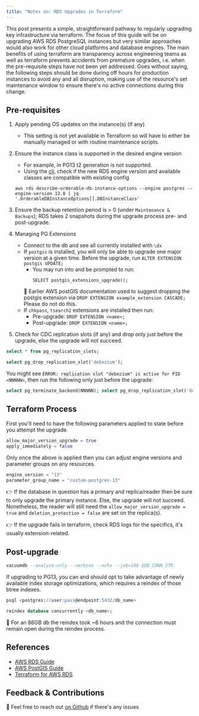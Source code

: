 ```yaml
---
title: "Notes on: RDS Upgrades in Terraform"
---
```


This post presents a simple, straightforward pathway to regularly upgrading key infrastructure via terraform. The focus of this guide will be on upgrading AWS RDS PostgreSQL instances but very similar approaches would also work for other cloud platforms and database engines. The main benefits of using terraform are transparency across engineering teams as well as terraform prevents accidents from premature upgrades, i.e. when the pre-requisite steps have not been yet addressed. Goes without saying, the following steps should be done during off hours for production instances to avoid any and all disruption, making use of the resource's set maintenance window to ensure there's no active connections during this change. 

## Pre-requisites
1. Apply pending OS updates on the instance(s) (if any)
    - This setting is not yet available in Terraform so will have to either be manually managed or with routine maintenance scripts. 
2. Ensure the instance class is supported in the desired engine version
    - For example, in PG13 t2 generation is not supported.
    - Using the [cli](https://docs.aws.amazon.com/cli/latest/reference/rds/describe-orderable-db-instance-options.html), check if the new RDS engine version and available classes are compatible with existing config

    ```shell
    aws rds describe-orderable-db-instance-options --engine postgres --engine-version 13.8 | jq '.OrderableDBInstanceOptions[].DBInstanceClass'
    ```

3. Ensure the backup retention period is > 0 (under `Maintenance & Backups`); RDS takes 2 snapshots during the upgrade process pre- and post-upgrade. 
4. Managing PG Extensions
    - Connect to the db and see all currently installed with `\dx`
    - If `postgis` is installed, you will only be able to upgrade one major version at a given time. Before the upgrade, run `ALTER EXTENSION postgis UPDATE;`
        - You may run into and be prompted to run: 
            ```
            SELECT postgis_extensions_upgrade();
            ```
        🚨 Earlier AWS postGIS documentation used to suggest dropping the postgis extension via `DROP EXTENSION example_extension CASCADE;` Please do not do this. 
    - If `chkpass`, `tsearch2` extensions are installed then run: 
        - Pre-upgrade: `DROP EXTENSION <name>;`
        - Post-upgrade: `DROP EXTENSION <name>;` 

5. Check for CDC replication slots (if any) and drop only just before the upgrade, else the upgrade will not succeed. 

```sql
select * from pg_replication_slots;

select pg_drop_replication_slot('debezium');
```

You might see `ERROR: replication slot "debezium" is active for PID <NNNNN>`, then run the following only just before the upgrade: 

```sql
select pg_terminate_backend(NNNNN); select pg_drop_replication_slot('debezium');
```

## Terraform Process
First you'll need to have the following parameters applied to state before you attempt the upgrade. 
```tf
allow_major_version_upgrade = true
apply_immediately = false
```

Only once the above is applied then you can adjust engine versions and parameter groups on any resources.  
```tf
engine_version = "13"
parameter_group_name = "custom-postgres-13"
```

👉 If the database in question has a primary and replica/reader then be sure to only upgrade the primary instance. Else, the upgrade will not succeed. Nonetheless, the reader will still need the `allow_major_version_upgrade = true` and `deletion_protection = false` are set on the replica(s). 

👉 If the upgrade fails in terraform, check RDS logs for the specifics, it's usually extension-related.

## Post-upgrade
```sql
vacuumdb --analyze-only --verbose --echo --job=100 $DB_CONN_STR
```

If upgrading to PG13, you can and should opt to take advantage of newly available index storage optimizations, which requires a reindex of those btree indexes.

```sql
psql <postgres://user:pass@endpoint:5432/db_name>

reindex database concurrently <db_name>;
```

🚨 For an 86GB db the reindex took ~6 hours and the connection must remain open during the reindex process. 

## References
- [AWS RDS Guide](https://docs.aws.amazon.com/AmazonRDS/latest/UserGuide/USER_UpgradeDBInstance.PostgreSQL.html) 
- [AWS PostGIS Guide](https://docs.aws.amazon.com/AmazonRDS/latest/UserGuide/Appendix.PostgreSQL.CommonDBATasks.PostGIS.html)
- [Terraform for AWS RDS](https://registry.terraform.io/providers/hashicorp/aws/latest/docs/resources/db_instance)

## Feedback & Contributions
📝 Feel free to reach out [on Github](https://github.com/aradwyr/aradwyr.github.io/issues) if there's any issues